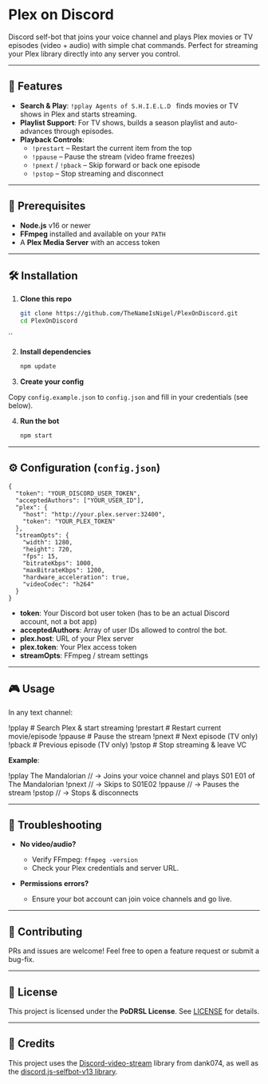 

# Plex on Discord

Discord self-bot that joins your voice channel and plays Plex movies or TV episodes (video + audio) with simple chat commands. Perfect for streaming your Plex library directly into any server you control.

---

## 🔑 Features

- **Search & Play**: `!pplay Agents of S.H.I.E.L.D ` finds movies or TV shows in Plex and starts streaming.  
- **Playlist Support**: For TV shows, builds a season playlist and auto-advances through episodes.  
- **Playback Controls**:  
  - `!prestart` – Restart the current item from the top  
  - `!ppause` – Pause the stream (video frame freezes)  
  - `!pnext` / `!pback` – Skip forward or back one episode  
  - `!pstop` – Stop streaming and disconnect  

---

## 🚀 Prerequisites

- **Node.js** v16 or newer  
- **FFmpeg** installed and available on your `PATH`  
- A **Plex Media Server** with an access token  

---

## 🛠 Installation

1. **Clone this repo**  
   ```bash
   git clone https://github.com/TheNameIsNigel/PlexOnDiscord.git
   cd PlexOnDiscord
``

2. **Install dependencies**

   ```bash
   npm update
   ```

3. **Create your config**

 Copy `config.example.json` to `config.json` and fill in your credentials (see below).

4. **Run the bot**

   ```bash
   npm start
   ```

---

## ⚙️ Configuration (`config.json`)
````
{
  "token": "YOUR_DISCORD_USER_TOKEN",
  "acceptedAuthors": ["YOUR_USER_ID"],
  "plex": {
    "host": "http://your.plex.server:32400",
    "token": "YOUR_PLEX_TOKEN"
  },
  "streamOpts": {
    "width": 1280,
    "height": 720,
    "fps": 15,
    "bitrateKbps": 1000,
    "maxBitrateKbps": 1200,
    "hardware_acceleration": true,
    "videoCodec": "h264"
  }
}
````
* **token**: Your Discord bot user token (has to be an actual Discord account, not a bot app)
* **acceptedAuthors**: Array of user IDs allowed to control the bot.
* **plex.host**: URL of your Plex server
* **plex.token**: Your Plex access token
* **streamOpts**: FFmpeg / stream settings

---

## 🎮 Usage

In any text channel:

!pplay <movie-or-show-name>   # Search Plex & start streaming
!prestart                     # Restart current movie/episode
!ppause                       # Pause the stream
!pnext                        # Next episode (TV only)
!pback                        # Previous episode (TV only)
!pstop                        # Stop streaming & leave VC

**Example**:

!pplay The Mandalorian
// → Joins your voice channel and plays S01 E01 of The Mandalorian
!pnext
// → Skips to S01E02
!ppause
// → Pauses the stream
!pstop
// → Stops & disconnects

---

## 🐛 Troubleshooting

* **No video/audio?**

  * Verify FFmpeg: `ffmpeg -version`
  * Check your Plex credentials and server URL.
* **Permissions errors?**

  * Ensure your bot account can join voice channels and go live.

---

## 🤝 Contributing

PRs and issues are welcome! Feel free to open a feature request or submit a bug-fix.

---

## 📄 License

This project is licensed under the **PoDRSL License**. See [LICENSE](LICENSE) for details.

---

## 🤝 Credits

This project uses the [Discord-video-stream](https://github.com/Discord-RE/Discord-video-stream) library from dank074, as well as the [discord.js-selfbot-v13 library](https://discordjs-self-v13.netlify.app/).

```
```
